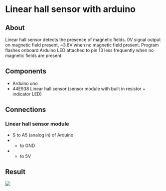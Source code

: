 # Linear hall sensor with arduino

## About

Linear hall sensor detects the presence of magnetic fields. 0V signal output on magnetic field present, ~3.6V when no magnetic field present. Program flashes onboard Arduino LED attached to pin 13 less frequently when no magnetic fields are present.

## Components

- Arduino uno
- 44E938 Linear hall sensor (sensor module with built in resistor + indicator LED)

## Connections

### Linear hall sensor module
- S to A5 (analog in) of Arduino
- - to GND
- + to 5V

## Result

![](https://raw.githubusercontent.com/xTrinch/arduino-linear-hall-sensor/master/result.jpg)
